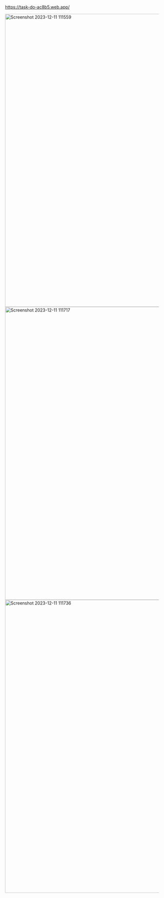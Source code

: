 https://task-do-ac8b5.web.app/

<img width="960" alt="Screenshot 2023-12-11 111559" src="https://github.com/cs-mama/ALGORISYS-task/assets/75487758/157d209f-e962-44d7-b817-6201ff6dacb9">
<img width="960" alt="Screenshot 2023-12-11 111717" src="https://github.com/cs-mama/ALGORISYS-task/assets/75487758/823fcda4-dce0-42a9-bf49-1698132ba847">
<img width="960" alt="Screenshot 2023-12-11 111736" src="https://github.com/cs-mama/ALGORISYS-task/assets/75487758/8aa4abf3-ae0d-4bdc-9b49-1ad3f2f5dafe">
